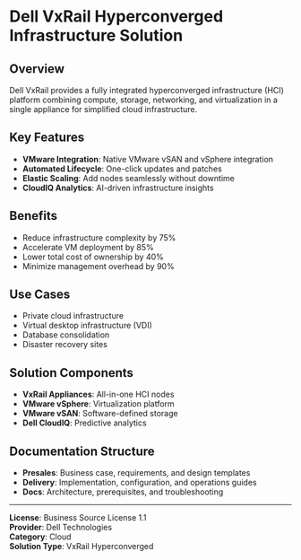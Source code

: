 # Dell VxRail Hyperconverged Infrastructure Solution

## Overview

Dell VxRail provides a fully integrated hyperconverged infrastructure (HCI) platform combining compute, storage, networking, and virtualization in a single appliance for simplified cloud infrastructure.

## Key Features

- **VMware Integration**: Native VMware vSAN and vSphere integration
- **Automated Lifecycle**: One-click updates and patches
- **Elastic Scaling**: Add nodes seamlessly without downtime
- **CloudIQ Analytics**: AI-driven infrastructure insights

## Benefits

- Reduce infrastructure complexity by 75%
- Accelerate VM deployment by 85%
- Lower total cost of ownership by 40%
- Minimize management overhead by 90%

## Use Cases

- Private cloud infrastructure
- Virtual desktop infrastructure (VDI)
- Database consolidation
- Disaster recovery sites

## Solution Components

- **VxRail Appliances**: All-in-one HCI nodes
- **VMware vSphere**: Virtualization platform
- **VMware vSAN**: Software-defined storage
- **Dell CloudIQ**: Predictive analytics

## Documentation Structure

- **Presales**: Business case, requirements, and design templates
- **Delivery**: Implementation, configuration, and operations guides
- **Docs**: Architecture, prerequisites, and troubleshooting

---

**License**: Business Source License 1.1  
**Provider**: Dell Technologies  
**Category**: Cloud  
**Solution Type**: VxRail Hyperconverged